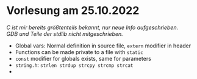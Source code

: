 # Vorlesung am 25.10.2022
*C ist mir bereits größtenteils bekannt, nur neue Info aufgeschrieben.*  
*GDB und Teile der stdlib nicht mitgeschrieben.*

- Global vars: Normal definition in source file,
  `extern` modifier in header
- Functions can be made private to a file with `static`
- `const` modifier for globals exists, same for parameters
- `string.h`: `strlen strdup strcpy strcmp strcat`
- 
